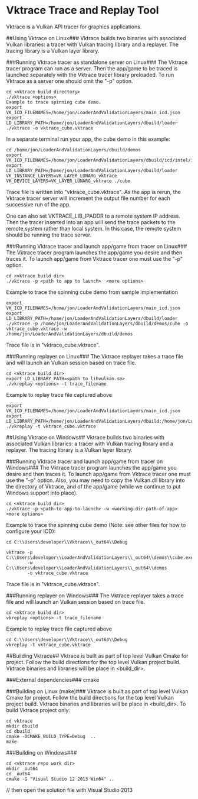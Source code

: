 Vktrace Trace and Replay Tool
=============================

Vktrace is a Vulkan API tracer for graphics applications.

##Using Vktrace on Linux###
Vktrace builds two binaries with associated Vulkan libraries: a tracer with Vulkan
tracing library and a replayer. The tracing library is a Vulkan layer library.

###Running Vktrace tracer as standalone server on Linux###
The Vktrace tracer program can run as a server.  Then the app/game to be traced
is launched separately with the Vktrace tracer library preloaded. To run
Vktrace as a server one should omit the "-p" option.
```
cd <vktrace build directory>
./vktrace <options>
Example to trace spinning cube demo.
export VK_ICD_FILENAMES=/home/jon/LoaderAndValidationLayers/main_icd.json
export LD_LIBRARY_PATH=/home/jon/LoaderAndValidationLayers/dbuild/loader
./vktrace -o vktrace_cube.vktrace
```

In a separate terminal run your app, the cube demo in this example:
```
cd /home/jon/LoaderAndValidationLayers/dbuild/demos
export VK_ICD_FILENAMES=/home/jon/LoaderAndValidationLayers/dbuild/icd/intel/intel_icd.json
export LD_LIBRARY_PATH=/home/jon/LoaderAndValidationLayers/dbuild/loader
VK_INSTANCE_LAYERS=VK_LAYER_LUNARG_vktrace VK_DEVICE_LAYERS=VK_LAYER_LUNARG_vktrace ./cube
```

Trace file is written into "vktrace_cube<number>.vktrace".
As the app is rerun, the Vktrace tracer server will increment the output file
number for each successive run of the app.

One can also set VKTRACE_LIB_IPADDR to a remote system IP address. Then
the tracer inserted into an app will send the trace packets to the remote
system rather than local system. In this case, the remote system should be
running the trace server.

###Running Vktrace tracer and launch app/game from tracer on Linux###
The Vktrace tracer program launches the app/game you desire and then traces it.
To launch app/game from Vktrace tracer one must use the "-p" option.
```
cd <vktrace build dir>
./vktrace -p <path to app to launch>  <more options>
```
Example to trace the spinning cube demo from sample implementation
```
export VK_ICD_FILENAMES=/home/jon/LoaderAndValidationLayers/main_icd.json
export LD_LIBRARY_PATH=/home/jon/LoaderAndValidationLayers/dbuild/loader
./vktrace -p /home/jon/LoaderAndValidationLayers/dbuild/demos/cube -o vktrace_cube.vktrace -w /home/jon/LoaderAndValidationLayers/dbuild/demos
```
Trace file is in "vktrace_cube.vktrace".

###Running replayer on Linux###
The Vktrace replayer takes  a trace file  and will launch an Vulkan session based
on trace file.
```
cd <vktrace build dir>
export LD_LIBRARY_PATH=<path to libvulkan.so>
./vkreplay <options> -t trace_filename
```
Example to replay trace file captured above
```
export VK_ICD_FILENAMES=/home/jon/LoaderAndValidationLayers/main_icd.json
export LD_LIBRARY_PATH=/home/jon/LoaderAndValidationLayers/dbuild:/home/jon/LoaderAndValidationLayers/dbuild/loader
./vkreplay -t vktrace_cube.vktrace
```

##Using Vktrace on Windows##
Vktrace builds two binaries with associated Vulkan libraries: a tracer with Vulkan
tracing library and a replayer. The tracing library is a Vulkan layer library.


###Running Vktrace tracer and launch app/game from tracer on Windows###
The Vktrace tracer program launches the app/game you desire and then traces it.
To launch app/game from Vktrace tracer one must use the "-p" option.
Also, you may need to copy the Vulkan.dll library into the directory of Vktrace,
and of the app/game (while we continue to put Windows support into place).
```
cd <vktrace build dir>
./vktrace -p <path-to-app-to-launch> -w <working-dir-path-of-app>  <more options>
```
Example to trace the spinning cube demo (Note: see other files for how to configure your ICD):
```
cd C:\\Users\developer\\Vktrace\\_out64\\Debug

vktrace -p C:\\Users\developer\\LoaderAndValidationLayers\\_out64\\demos\\cube.exe
        -w C:\\Users\developer\\LoaderAndValidationLayers\\_out64\\demos
        -o vktrace_cube.vktrace
```
Trace file is in "vktrace_cube.vktrace".

###Running replayer on Windows###
The Vktrace replayer takes  a trace file  and will launch an Vulkan session based
on trace file.
```
cd <vktrace build dir>
vkreplay <options> -t trace_filename
```
Example to replay trace file captured above
```
cd C:\\Users\developer\\Vktrace\\_out64\\Debug
vkreplay -t vktrace_cube.vktrace
```
##Building Vktrace##
Vktrace is built as part of top level Vulkan Cmake for project. Follow the
build directions for the top level Vulkan project build. Vktrace binaries and
libraries will be place in <build_dir>.

###External dependencies###
cmake

###Building on Linux (make)###
Vktrace is built as part of top level Vulkan Cmake for project. Follow the
build directions for the top level Vulkan project build. Vktrace binaries and
libraries will be place in <build_dir>.
To build Vktrace project only:

```
cd vktrace
mkdir dbuild
cd dbuild
cmake -DCMAKE_BUILD_TYPE=Debug  ..
make
```

###Building on Windows###

```
cd <vktrace repo work dir>
mkdir _out64
cd _out64
cmake -G "Visual Studio 12 2013 Win64" ..
```
// then open the solution file with Visual Studio 2013

